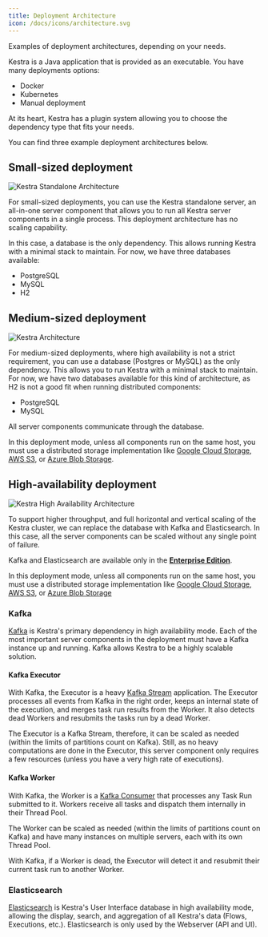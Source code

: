 ```yaml
---
title: Deployment Architecture
icon: /docs/icons/architecture.svg
---
```


Examples of deployment architectures, depending on your needs.

Kestra is a Java application that is provided as an executable. You have many deployments options:
- Docker
- Kubernetes
- Manual deployment

At its heart, Kestra has a plugin system allowing you to choose the dependency type that fits your needs.

You can find three example deployment architectures below.

## Small-sized deployment

![Kestra Standalone Architecture](/docs/architecture/archi-diagram-small.jpg "Kestra Standalone Architecture")

For small-sized deployments, you can use the Kestra standalone server, an all-in-one server component that allows you to run all Kestra server components in a single process. This deployment architecture has no scaling capability.

In this case, a database is the only dependency. This allows running Kestra with a minimal stack to maintain. For now, we have three databases available:
- PostgreSQL
- MySQL
- H2


## Medium-sized deployment

![Kestra Architecture](/docs/architecture/archi-diagram-medium-sized-deployement.jpg "Kestra Architecture")

For medium-sized deployments, where high availability is not a strict requirement, you can use a database (Postgres or MySQL) as the only dependency. This allows you to run Kestra with a minimal stack to maintain. For now, we have two databases available for this kind of architecture, as H2 is not a good fit when running distributed components:
- PostgreSQL
- MySQL

All server components communicate through the database.


In this deployment mode, unless all components run on the same host, you must use a distributed storage implementation like [Google Cloud Storage](../02.installation/09.gcp-vm.md), [AWS S3](../02.installation/08.aws-ec2.md), or [Azure Blob Storage](../02.installation/10.azure-vm.md).

## High-availability deployment

![Kestra High Availability Architecture](/docs/architecture/archi-diagram.jpg "Kestra High Availability Architecture")

To support higher throughput, and full horizontal and vertical scaling of the Kestra cluster, we can replace the database with Kafka and Elasticsearch. In this case, all the server components can be scaled without any single point of failure.

Kafka and Elasticsearch are available only in the **[Enterprise Edition](/enterprise)**.

In this deployment mode, unless all components run on the same host, you must use a distributed storage implementation like [Google Cloud Storage](../02.installation/09.gcp-vm.md), [AWS S3](../02.installation/08.aws-ec2.md), or [Azure Blob Storage](../02.installation/10.azure-vm.md)


### Kafka

[Kafka](https://kafka.apache.org/) is Kestra's primary dependency in high availability mode. Each of the most important server components in the deployment must have a Kafka instance up and running. Kafka allows Kestra to be a highly scalable solution.


#### Kafka Executor

With Kafka, the Executor is a heavy [Kafka Stream](https://kafka.apache.org/documentation/streams/) application. The Executor processes all events from Kafka in the right order, keeps an internal state of the execution, and merges task run results from the Worker.
It also detects dead Workers and resubmits the tasks run by a dead Worker.

The Executor is a Kafka Stream, therefore, it can be scaled as needed (within the limits of partitions count on Kafka). Still, as no heavy computations are done in the Executor, this server component only requires a few resources (unless you have a very high rate of executions).

#### Kafka Worker

With Kafka, the Worker is a [Kafka Consumer](https://kafka.apache.org/documentation/#consumerapi) that processes any Task Run submitted to it. Workers receive all tasks and dispatch them internally in their Thread Pool.

The Worker can be scaled as needed (within the limits of partitions count on Kafka) and have many instances on multiple servers, each with its own Thread Pool.

With Kafka, if a Worker is dead, the Executor will detect it and resubmit their current task run to another Worker.

### Elasticsearch

[Elasticsearch](https://www.elastic.co/) is Kestra's User Interface database in high availability mode, allowing the display, search, and aggregation of all Kestra's data (Flows, Executions, etc.). Elasticsearch is only used by the Webserver (API and UI).

